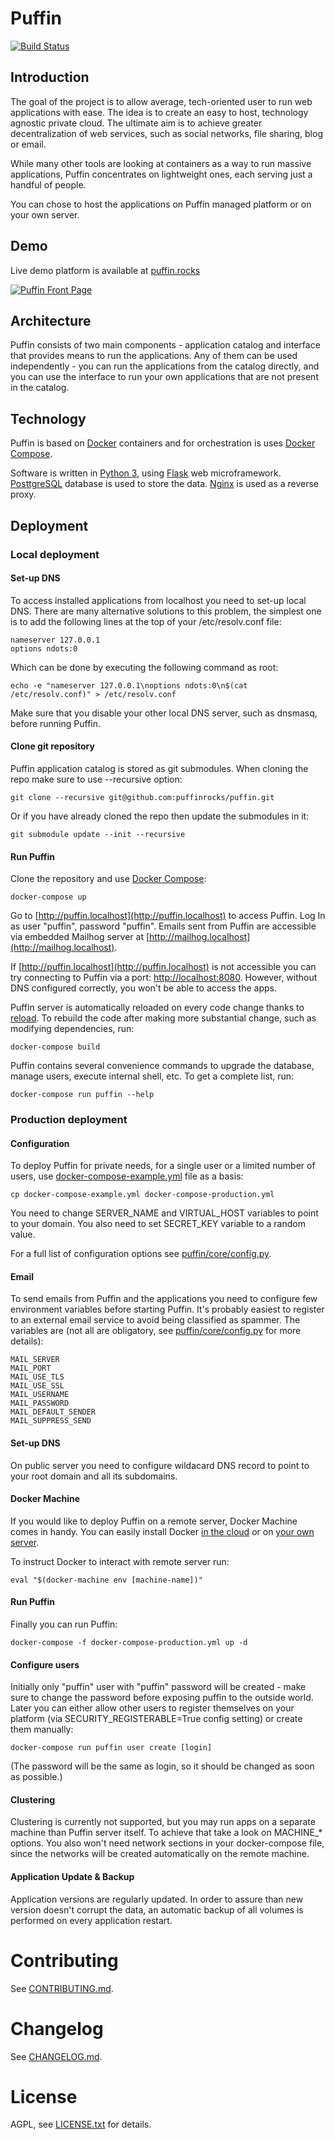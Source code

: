 # Puffin
[![Build Status](https://travis-ci.org/puffinrocks/puffin.svg?branch=master)](https://travis-ci.org/puffinrocks/puffin)

## Introduction

The goal of the project is to allow average, tech-oriented user to run web applications with ease.
The idea is to create an easy to host, technology agnostic private cloud.
The ultimate aim is to achieve greater decentralization of web services, such as social networks,
file sharing, blog or email.

While many other tools are looking at containers as a way to run massive
applications, Puffin concentrates on lightweight ones, each serving just a handful of people.

You can chose to host the applications on Puffin managed platform or on your own server.

## Demo

Live demo platform is available at [puffin.rocks](http://puffin.rocks)

[![Puffin Front Page](/doc/screenshot.png?raw=true)](http://puffin.rocks)

## Architecture

Puffin consists of two main components - application catalog and interface that provides
means to run the applications. Any of them can be used independently - you
can run the applications from the catalog directly, and you can use the
interface to run your own applications that are not present in the catalog.

## Technology

Puffin is based on [Docker](https://www.docker.com/) containers and
for orchestration is uses [Docker Compose](https://docs.docker.com/compose/).

Software is written in [Python 3](https://www.python.org/),
using [Flask](http://flask.pocoo.org/) web microframework.
[PosttgreSQL](http://www.postgresql.org/) database is used to store the data.
[Nginx](http://nginx.org/) is used as a reverse proxy.

## Deployment

### Local deployment

#### Set-up DNS

To access installed applications from localhost you need to set-up local DNS.
There are many alternative solutions to this problem, the simplest one is to
add the following lines at the top of your /etc/resolv.conf file:

    nameserver 127.0.0.1
    options ndots:0

Which can be done by executing the following command as root:

    echo -e "nameserver 127.0.0.1\noptions ndots:0\n$(cat /etc/resolv.conf)" > /etc/resolv.conf

Make sure that you disable your other local DNS server, such as dnsmasq,
before running Puffin.

#### Clone git repository

Puffin application catalog is stored as git submodules. When cloning the repo
make sure to use --recursive option:

    git clone --recursive git@github.com:puffinrocks/puffin.git

Or if you have already cloned the repo then update the submodules in it:

    git submodule update --init --recursive

#### Run Puffin

Clone the repository and use [Docker Compose](https://docs.docker.com/compose/):

    docker-compose up

Go to [http://puffin.localhost](http://puffin.localhost) to access Puffin.
Log In as user "puffin", password "puffin".
Emails sent from Puffin are accessible via embedded Mailhog server at
[http://mailhog.localhost](http://mailhog.localhost).

If [http://puffin.localhost](http://puffin.localhost) is not accessible you can
try connecting to Puffin via a port: [http://localhost:8080](http://localhost:8080).
However, without DNS configured correctly, you won't be able to access the apps.

Puffin server is automatically reloaded on every code change thanks
to [reload](https://github.com/loomchild/reload).
To rebuild the code after making more substantial change, such as modifying
dependencies, run:

    docker-compose build

Puffin contains several convenience commands to upgrade the database,
manage users, execute internal shell, etc. To get a complete list, run:

    docker-compose run puffin --help

### Production deployment

#### Configuration

To deploy Puffin for private needs, for a single user or a limited number of users,
use [docker-compose-example.yml](./docker-compose-example.yml) file as a basis:

    cp docker-compose-example.yml docker-compose-production.yml

You need to change SERVER_NAME and VIRTUAL_HOST variables to point to your domain.
You also need to set SECRET_KEY variable to a random value.

For a full list of configuration options see [puffin/core/config.py](puffin/core/config.py).

#### Email

To send emails from Puffin and the applications you need to configure few environment variables
before starting Puffin. It's probably easiest to register to an external email service to avoid
being classified as spammer. The variables are (not all are obligatory, see
[puffin/core/config.py](puffin/core/config.py) for more details):

    MAIL_SERVER
    MAIL_PORT
    MAIL_USE_TLS
    MAIL_USE_SSL
    MAIL_USERNAME
    MAIL_PASSWORD
    MAIL_DEFAULT_SENDER
    MAIL_SUPPRESS_SEND

#### Set-up DNS

On public server you need to configure wildacard DNS record to point to your
root domain and all its subdomains.

#### Docker Machine

If you would like to deploy Puffin on a remote server, Docker Machine comes in handy.
You can easily install Docker [in the cloud](https://docs.docker.com/machine/get-started-cloud/)
or on [your own server](http://loomchild.net/2015/09/20/your-own-docker-machine/).

To instruct Docker to interact with remote server run:

    eval "$(docker-machine env [machine-name])"

#### Run Puffin

Finally you can run Puffin:

    docker-compose -f docker-compose-production.yml up -d

#### Configure users

Initially only "puffin" user with "puffin" password will be created - make
sure to change the password before exposing puffin to the outside world.
Later you can either allow other users to register themselves on your platform
(via SECURITY_REGISTERABLE=True config setting) or create them manually:

    docker-compose run puffin user create [login]

(The password will be the same as login, so it should be changed as soon as
possible.)

#### Clustering

Clustering is currently not supported, but you may run apps on a separate
machine than Puffin server itself. To achieve that take a look on MACHINE\_\* options.
You also won't need network sections in your docker-compose file,
since the networks will be created automatically on the remote machine.

#### Application Update & Backup

Application versions are regularly updated. In order to assure than new version doesn't
corrupt the data, an automatic backup of all volumes is performed on every application restart.

# Contributing

See [CONTRIBUTING.md](CONTRIBUTING.md).

# Changelog

See [CHANGELOG.md](CHANGELOG.md).

# License

AGPL, see [LICENSE.txt](LICENSE.txt) for details.
